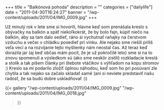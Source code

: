 +++
title = "Balkónová pohoda"
description = ""
categories = ["dailylife"]
date = "2011-04-30T16:24:27"
banner = "/wp-content/uploads/2011/04/IMG_0009.jpg"
+++

Už minulý rok v lete sme si hovorili, hlavne keď som prenášala kreslo s obývačky na balkón a späť
niekoľkokrát, že by bolo fajn, kúpiť niečo na balkón, aby sa tam dalo sedieť, ráno si vychutnať raňajky na čerstvom vzduchu a večer v chládku posedieť pri
vínku. Ale nejako sme riešili príliš veľa vecí a na rozvíjanie tejto myšlienky nám neostal čas. Až
teraz keď dorazila jar (aj keď občas mám pocit, že je už pokročilé leto) sme si na to znovu
spomenuli a výsledkom sú (ako sme neskôr zistili) rozkladacie kreslá a stolík a tak píšem články
pri štebote vtáčikov s výhľadom na kopu stromov :) Kreslo sa mi podarilo zložiť úplnou náhodou, keď
som ho pri posúvaní zle chytila a tak nejako sa začalo skladať samé (ani si neviete predstaviť našu
radosť, že sa budú dobre uskladňovať :))

{{< gallery
    "/wp-content/uploads/2011/04/IMG_0009.jpg"
    "/wp-content/uploads/2011/04/IMG_0018.jpg"
>}}
